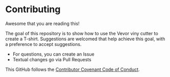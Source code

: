 # Contributing

Awesome that you are reading this!

The goal of this repository is to show how to use the Vevor
viny cutter to create a T-shirt.
Suggestions are welcomed that help achieve this goal,
with a preference to accept suggestions.

* For questions, you can create an Issue
* Textual changes go via Pull Requests

This GitHub follows the [Contributor Covenant Code of Conduct](CODE_OF_CONDUCT.md).

